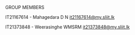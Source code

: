 GROUP MEMBERS

IT21167614 - 
Mahagedara D N
it21167614@my.sliit.lk

IT21373848 - 
Weerasinghe WMSRM
it21373848@my.sliit.lk
